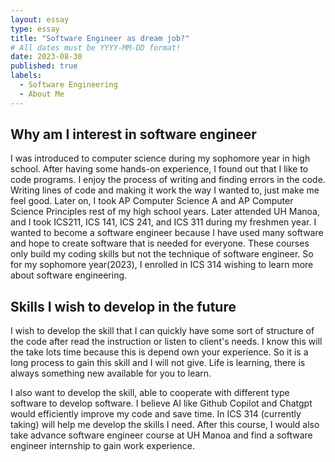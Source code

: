 ```yaml
---
layout: essay
type: essay
title: "Software Engineer as dream job?"
# All dates must be YYYY-MM-DD format!
date: 2023-08-30
published: true
labels:
  - Software Engineering
  - About Me
---
```


## Why am I interest in software engineer

I was introduced to computer science during my sophomore year in high school. After having some hands-on experience, I found out that I like to code programs. I enjoy the process of writing and finding errors in the code. Writing lines of code and making it work the way I wanted to, just make me feel good. Later on, I took AP Computer Science A and AP Computer Science Principles rest of my high school years. Later attended UH Manoa, and I took ICS211, ICS 141, ICS 241, and ICS 311 during my freshmen year. I wanted to become a software engineer because I have used many software and hope to create software that is needed for everyone. These courses only build my coding skills but not the technique of software engineer. So for my sophomore year(2023), I enrolled in ICS 314 wishing to learn more about software engineering.



## Skills I wish to develop in the future

I wish to develop the skill that I can quickly have some sort of structure of the code after read the instruction or listen to client's needs. I know this will the take lots time because this is depend own your experience. So it is a long process to gain this skill and I will not give. Life is learning, there is always something new available for you to learn. 

I also want to develop the skill, able to cooperate with different type software to develop software. I believe AI like Github Copilot and Chatgpt would efficiently improve my code and save time. In ICS 314 (currently taking) will help me develop the skills I need. After this course, I would also take advance software engineer course at UH Manoa and find a software engineer internship to gain work experience.



